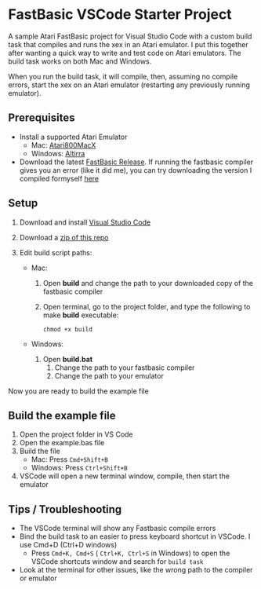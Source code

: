 FastBasic VSCode Starter Project
========================

A sample Atari FastBasic project for Visual Studio Code with a custom build task that compiles and runs the xex in an Atari emulator. I put this together after wanting a quick way to write and test code on Atari emulators. The build task works on both Mac and Windows.  

When you run the build task, it will compile, then, assuming no compile errors, start the xex on an Atari emulator (restarting any previously running emulator).


Prerequisites
------------
 - Install a supported Atari Emulator
    -  Mac: [Atari800MacX](https://www.atarimac.com/atari800macx.php) 
    -  Windows: [Altirra](https://www.virtualdub.org/altirra.html) 
 - Download the latest [FastBasic Release](https://github.com/dmsc/fastbasic/releases/). If running the fastbasic compiler gives you an error (like it did me), you can try downloading the version I compiled formyself [here](https://github.com/EricCarrGH/fastbasic-starterproject/releases/tag/fastbasic-v4.6-macos-x86)
    
Setup
------------
1. Download and install [Visual Studio Code](https://code.visualstudio.com/)
2. Download a [zip of this repo](https://github.com/EricCarrGH/fastbasic-starterproject/archive/refs/heads/main.zip)
3. Edit build script paths:

    - Mac:
        1. Open **build** and change the path to your downloaded copy of the fastbasic compiler
        2. Open terminal, go to the project folder, and type the following to make **build** executable:
            
            `chmod +x build`
    
    - Windows:
        1. Open **build.bat**
            1. Change the path to your fastbasic compiler
            2. Change the path to your emulator
 
Now you are ready to build the example file

Build the example file
----------
1. Open the project folder in VS Code
2. Open the example.bas file
3. Build the file
    - Mac: Press `Cmd+Shift+B`
    - Windows: Press `Ctrl+Shift+B`
4. VSCode will open a new terminal window, compile, then start the emulator


Tips / Troubleshooting
-------------------
 - The VSCode terminal will show any Fastbasic compile errors
 - Bind the build task to an easier to press keyboard shortcut in VSCode. I use Cmd+D (Ctrl+D windows)
     - Press `Cmd+K, Cmd+S` ( `Ctrl+K, Ctrl+S` in Windows) to open the VSCode shortcuts window and search for `build task`
 - Look at the terminal for other issues, like the wrong path to the compiler or emulator
    
    
